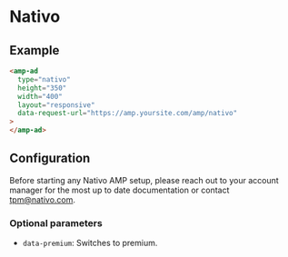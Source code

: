 <!---
Copyright 2016 The AMP HTML Authors. All Rights Reserved.

Licensed under the Apache License, Version 2.0 (the "License");
you may not use this file except in compliance with the License.
You may obtain a copy of the License at

      http://www.apache.org/licenses/LICENSE-2.0

Unless required by applicable law or agreed to in writing, software
distributed under the License is distributed on an "AS-IS" BASIS,
WITHOUT WARRANTIES OR CONDITIONS OF ANY KIND, either express or implied.
See the License for the specific language governing permissions and
limitations under the License.
-->

# Nativo

## Example

```html
<amp-ad
  type="nativo"
  height="350"
  width="400"
  layout="responsive"
  data-request-url="https://amp.yoursite.com/amp/nativo"
>
</amp-ad>
```

## Configuration

Before starting any Nativo AMP setup, please reach out to your account manager for the most up to date documentation or contact [tpm@nativo.com](mailto:tpm@nativo.com).

### Optional parameters

- `data-premium`: Switches to premium.
